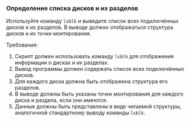 
### Определение списка дисков и их разделов

Используйте команду `lsblk` и выведите список всех подключённых дисков и их разделов. В выводе должно отображаться структура дисков и их точки монтирования.

Требования:
1. Скрипт должен использовать команду `lsblk` для отображения информации о дисках и их разделах.
2. Вывод программы должен содержать список всех подключённых дисков.
3. Для каждого диска должна быть отображена структура его разделов.
4. В выводе должны быть указаны точки монтирования для каждого диска и раздела, если они имеются.
5. Данные должны быть представлены в виде читаемой структуры, аналогичной стандартному выводу команды `lsblk`.